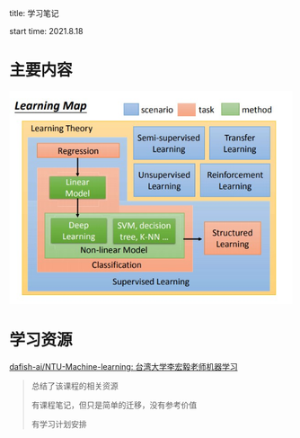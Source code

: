 title: 学习笔记   

start time: 2021.8.18

# 主要内容
![](https://github.com/adagio-summer-wind/machine_learning/blob/main/%E6%9D%8E%E5%AE%8F%E6%AF%85%E6%9C%BA%E5%99%A8%E5%AD%A6%E4%B9%A0%E2%80%94%E2%80%942017/pictures/learning%20map.jpg)

# 学习资源

[dafish-ai/NTU-Machine-learning: 台湾大学李宏毅老师机器学习](https://github.com/dafish-ai/NTU-Machine-learning)

> 总结了该课程的相关资源
>
> 有课程笔记，但只是简单的迁移，没有参考价值
>
> 有学习计划安排

